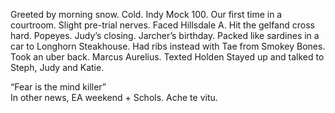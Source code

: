 Greeted by morning snow. Cold. Indy Mock 100\. Our first time in a courtroom. Slight pre-trial nerves. Faced Hillsdale A. Hit the gelfand cross hard. Popeyes. Judy’s closing. Jarcher’s birthday. Packed like sardines in a car to Longhorn Steakhouse. Had ribs instead with Tae from Smokey Bones. Took an uber back. Marcus Aurelius. Texted Holden Stayed up and talked to Steph, Judy and Katie.

“Fear is the mind killer”  
In other news, EA weekend \+ Schols. Ache te vitu.